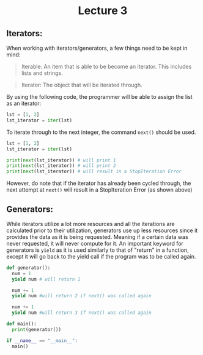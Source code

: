 <div align = "center">
  
# Lecture 3

</div>

## Iterators:
When working with iterators/generators, a few things need to be kept in mind:
>Iterable: An item that is able to be become an iterator. This includes lists and strings.

>Iterator: The object that will be iterated through. 

By using the following code, the programmer will be able to assign the list as an iterator:
```python
lst = [1, 2]
lst_iterator = iter(lst)
```

To iterate through to the next integer, the command `next()` should be used.
```python
lst = [1, 2]
lst_iterator = iter(lst)

print(next(lst_iterator)) # will print 1
print(next(lst_iterator)) # will print 2
print(next(lst_iterator)) # will result in a StopIteration Error
```
However, do note that if the iterator has already been cycled through, the next attempt at `next()` will result in a StopIteration Error (as shown above)


## Generators:
While iterators utilize a lot more resources and all the iterations are calculated prior to their utilization, generators use up less resources since it provides the data as it is being requested. Meaning if a certain data was never requested, it will never compute for it. An important keyword for generators is `yield` as it is used similarly to that of "return" in a function, except it will go back to the yield call if the program was to be called again. 

```python
def generator():
  num = 1
  yield num # will return 1

  num += 1
  yield num #will return 2 if next() was called again

  num += 1
  yield num #will return 3 if next() was called again

def main():
  print(generator())

if __name__ == "__main__":
  main()
```
